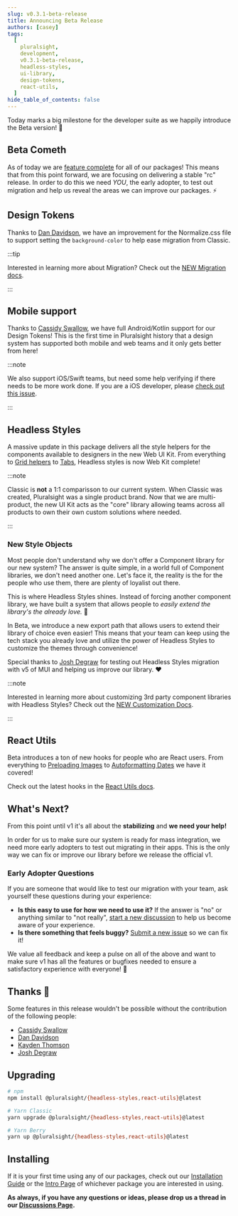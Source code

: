 ```yaml
---
slug: v0.3.1-beta-release
title: Announcing Beta Release
authors: [casey]
tags:
  [
    pluralsight,
    development,
    v0.3.1-beta-release,
    headless-styles,
    ui-library,
    design-tokens,
    react-utils,
  ]
hide_table_of_contents: false
---
```


<!-- [Docusaurus blogging features](https://docusaurus.io/docs/blog) are powered by the [blog plugin](https://docusaurus.io/docs/api/plugins/@docusaurus/plugin-content-blog). -->

Today marks a big milestone for the developer suite as we happily introduce the Beta version! :tada:

<!--truncate-->

## Beta Cometh

As of today we are [feature complete](https://github.com/pluralsight/tva/projects/2) for all of our packages! This means that from this point forward, we are focusing on delivering a stable "rc" release. In order to do this we need _YOU_, the early adopter, to test out migration and help us reveal the areas we can improve our packages. :zap:

## Design Tokens

Thanks to [Dan Davidson](https://github.com/dan-davidson-ps), we have an improvement for the Normalize.css file to support setting the `background-color` to help ease migration from Classic.

:::tip

Interested in learning more about Migration? Check out the [NEW Migration docs](https://design.pluralsight.com/docs/development/getting-started/migration).

:::

## Mobile support

Thanks to [Cassidy Swallow](https://github.com/cantocass), we have full Android/Kotlin support for our Design Tokens! This is the first time in Pluralsight history that a design system has supported both mobile and web teams and it only gets better from here!

:::note

We also support iOS/Swift teams, but need some help verifying if there needs to be more work done. If you are a iOS developer, please [check out this issue](https://github.com/pluralsight/tva/issues/724).

:::

## Headless Styles

A massive update in this package delivers all the style helpers for the components available to designers in the new Web UI Kit. From everything to [Grid helpers](https://design.pluralsight.com/docs/development/headless-styles/Grid) to [Tabs](https://design.pluralsight.com/docs/development/headless-styles/Tabs), Headless styles is now Web Kit complete!

:::note

Classic is **not** a 1:1 comparisson to our current system. When Classic was created, Pluralsight was a single product brand. Now that we are multi-product, the new UI Kit acts as the "core" library allowing teams across all products to own their own custom solutions where needed.

:::

### New Style Objects

Most people don't understand why we don't offer a Component library for our new system? The answer is quite simple, in a world full of Component libraries, we don't need another one. Let's face it, the reality is the for the people who use them, there are plenty of loyalist out there.

This is where Headless Styles shines. Instead of forcing another component library, we have built a system that allows people to _easily extend the library's the already love._ :tada:

In Beta, we introduce a new export path that allows users to extend their library of choice even easier! This means that your team can keep using the tech stack you already love and utilize the power of Headless Styles to customize the themes through convenience!

Special thanks to [Josh Degraw](https://github.com/josh-degraw) for testing out Headless Styles migration with v5 of MUI and helping us improve our library. :heart:

:::note

Interested in learning more about customizing 3rd party component libraries with Headless Styles? Check out the [NEW Customization Docs](https://design.pluralsight.com/docs/development/headless-styles/customization/components).

:::

## React Utils

Beta introduces a ton of new hooks for people who are React users. From everything to [Preloading Images](https://design.pluralsight.com/docs/development/react-utils/use-preloaded-img) to [Autoformatting Dates](https://design.pluralsight.com/docs/development/react-utils/use-auto-format-date) we have it covered!

Check out the latest hooks in the [React Utils docs](https://design.pluralsight.com/docs/development/react-utils/use-auto-format-date).

## What's Next?

From this point until v1 it's all about the **stabilizing** and **we need your help!**

In order for us to make sure our system is ready for mass integration, we need more early adopters to test out migrating in their apps. This is the only way we can fix or improve our library before we release the official v1.

### Early Adopter Questions

If you are someone that would like to test our migration with your team, ask yourself these questions during your experience:

- **Is this easy to use for how we need to use it?** If the answer is "no" or anything similar to "not really", [start a new discussion](https://github.com/pluralsight/tva/discussions) to help us become aware of your experience.
- **Is there something that feels buggy?** [Submit a new issue](https://github.com/pluralsight/tva/issues/new?assignees=&labels=bug%2Cneeds+triage&template=bug.yml&title=%5BBug%3F%5D%3A+) so we can fix it!

We value all feedback and keep a pulse on all of the above and want to make sure v1 has all the features or bugfixes needed to ensure a satisfactory experience with everyone! :tada:

## Thanks :tada:

Some features in this release wouldn't be possible without the contribution of the following people:

- [Cassidy Swallow](https://github.com/cantocass)
- [Dan Davidson](https://github.com/dan-davidson-ps)
- [Kayden Thomson](https://github.com/kaydenthomson)
- [Josh Degraw](https://github.com/josh-degraw)

## Upgrading

```bash
# npm
npm install @pluralsight/{headless-styles,react-utils}@latest

# Yarn Classic
yarn upgrade @pluralsight/{headless-styles,react-utils}@latest

# Yarn Berry
yarn up @pluralsight/{headless-styles,react-utils}@latest
```

## Installing

If it is your first time using any of our packages, check out our
[Installation Guide](https://design.pluralsight.com/docs/development/getting-started/installation)
or the [Intro Page](https://design.pluralsight.com/docs/development/react-utils/intro)
of whichever package you are interested in using.

**As always, if you have any questions or ideas, please drop us a thread in our
[Discussions Page](https://github.com/pluralsight/tva/discussions).**

